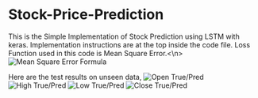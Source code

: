 # Stock-Price-Prediction
This is the Simple Implementation of Stock Prediction using LSTM with keras.
Implementation instructions are at the top inside the code file.
Loss Function used in this code is Mean Square Error.<\n>
![Mean Square Error Formula](https://study.com/cimages/multimages/16/4e7cf150-0179-4d89-86f2-5cbb1f51c266_meansquarederrorformula.png)

Here are the test results on unseen data,
![Open True/Pred](https://drive.google.com/file/d/1dn4ym4bzC1NRKxet0FrJk6-36ZabLlOA/view)
![High True/Pred](https://drive.google.com/open?id=1jl8IFtk0qVFN_nG_bRctPZvsYlJfSEiN)
![Low True/Pred](https://drive.google.com/open?id=1onWxaCgAUfml_OVw1DRfE4u9D9OpT0s1)
![Close True/Pred](https://drive.google.com/open?id=11D4rxzA6k7RSh8Tr7Gp-VOjC27OYxWVS)
